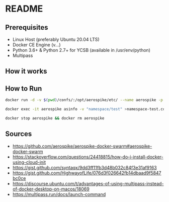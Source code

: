 # README #

## Prerequisites ##

- Linux Host (preferably Ubuntu 20.04 LTS)
- Docker CE Engine (v...)
- Python 3.6+ & Python 2.7+ for YCSB (available in /usr/env/python)
- Multipass

## How it works

## How to Run

```bash
docker run -d -v $(pwd)/confs/:/opt/aerospike/etc/ --name aerospike -p 3000-3002:3000-3002 aerospike/aerospike-server --config-file /opt/aerospike/etc/aerospike-mem_4G-rf_1.conf

docker exec -it aerospike asinfo -v "namespace/test" >namespace-test.conf

docker stop aerospike && docker rm aerospike

```

## Sources ##

- https://github.com/aerospike/aerospike-docker-swarm#aerospike-docker-swarm
- https://stackoverflow.com/questions/24418815/how-do-i-install-docker-using-cloud-init
- https://gist.github.com/syntaqx/9dd3ff11fb3d48b032c84f3e31af9163
- https://gist.github.com/HighwayofLife/076d3f026642fb14dbaad9f5847bc0ce
- https://discourse.ubuntu.com/t/advantages-of-using-multipass-instead-of-docker-desktop-on-macos/18069
- https://multipass.run/docs/launch-command
